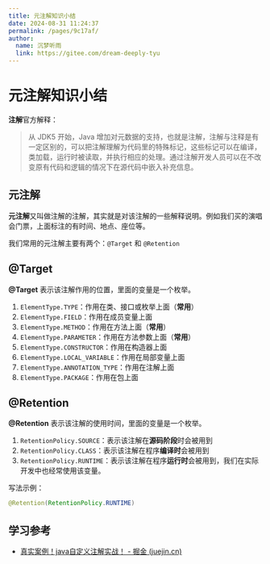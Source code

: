 ```yaml
---
title: 元注解知识小结
date: 2024-08-31 11:24:37
permalink: /pages/9c17af/
author: 
  name: 沉梦听雨
  link: https://gitee.com/dream-deeply-tyu
---
```

# 元注解知识小结

**注解**官方解释：

>从 JDK5 开始，Java 增加对元数据的支持，也就是注解，注解与注释是有一定区别的，可以把注解理解为代码里的特殊标记，这些标记可以在编译，类加载，运行时被读取，并执行相应的处理。通过注解开发人员可以在不改变原有代码和逻辑的情况下在源代码中嵌入补充信息。

## 元注解

**元注解**又叫做注解的注解，其实就是对该注解的一些解释说明。例如我们买的演唱会门票，上面标注的有时间、地点、座位等。

我们常用的元注解主要有两个：`@Target` 和 `@Retention`



## @Target

**@Target** 表示该注解作用的位置，里面的变量是一个枚举。

1. `ElementType.TYPE`：作用在类、接口或枚举上面（**常用**）
2. `ElementType.FIELD`：作用在成员变量上面
3. `ElementType.METHOD`：作用在方法上面（**常用**）
4. `ElementType.PARAMETER`：作用在方法参数上面（**常用**）
5. `ElementType.CONSTRUCTOR`：作用在构造器上面
6. `ElementType.LOCAL_VARIABLE`：作用在局部变量上面
7. `ElementType.ANNOTATION_TYPE`：作用在注解上面
8. `ElementType.PACKAGE`：作用在包上面



## @Retention

**@Retention** 表示该注解的使用时间，里面的变量是一个枚举。

1. `RetentionPolicy.SOURCE`：表示该注解在**源码阶段**时会被用到
2. `RetentionPolicy.CLASS`：表示该注解在程序**编译时**会被用到
3. `RetentionPolicy.RUNTIME`：表示该注解在程序**运行时**会被用到，我们在实际开发中也经常使用该变量。

写法示例：

```java
@Retention(RetentionPolicy.RUNTIME)
```



## 学习参考

- [真实案例！java自定义注解实战！ - 掘金 (juejin.cn)](https://juejin.cn/post/7203619079344226365)
